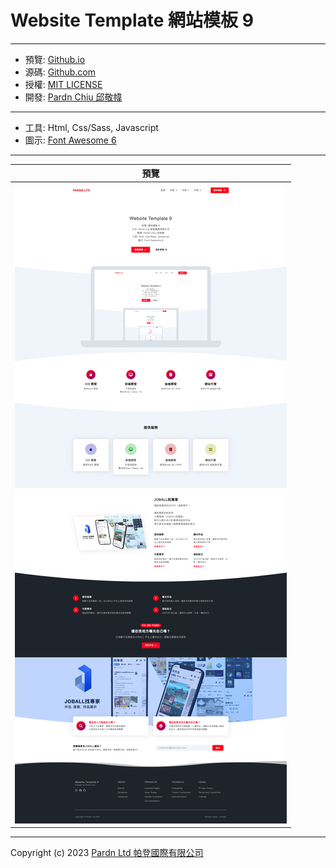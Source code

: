 # Website Template 網站模板 9

***

- 預覽: [Github.io](https://pardnchiu.github.io/website-template-9/)
- 源碼: [Github.com](https://github.com/pardnchiu/website-template-9/)
- 授權: [MIT LICENSE](https://pardnchiu.github.io/website-template-9/LICENSE)
- 開發: [Pardn Chiu 邱敬幃](https://pardnchiu.github.io/)

***

- 工具: Html, Css/Sass, Javascript
- 圖示: [Font Awesome 6](https://fontawesome.com/v6/search)

***

| 預覽 |
|---|
| ![Website Template 網站模板 9 預覽](./image/index.jpg) |

***

Copyright (c) 2023 [Pardn Ltd 帕登國際有限公司](https://joball.tw/@pardnltd)
